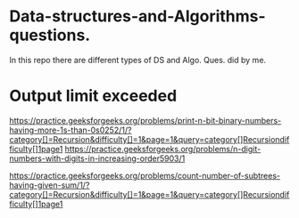 # Data-structures-and-Algorithms-questions.
In this repo there are different types of DS and Algo. Ques. did by me. 


# Output limit exceeded

https://practice.geeksforgeeks.org/problems/print-n-bit-binary-numbers-having-more-1s-than-0s0252/1/?category[]=Recursion&difficulty[]=1&page=1&query=category[]Recursiondifficulty[]1page1
https://practice.geeksforgeeks.org/problems/n-digit-numbers-with-digits-in-increasing-order5903/1

https://practice.geeksforgeeks.org/problems/count-number-of-subtrees-having-given-sum/1/?category[]=Recursion&difficulty[]=1&page=1&query=category[]Recursiondifficulty[]1page1
